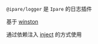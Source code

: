 <!--intro-->

`@ipare/logger` 是 `Ipare` 的日志插件

基于 [winston](https://github.com/winstonjs/winston)

通过依赖注入 [inject](https://github.com/ipare/ipare) 的方式使用

<!--intro-end-->

<!--install-->
